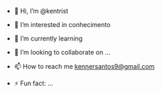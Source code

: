 - 👋 Hi, I’m @kentrist
- 👀 I’m interested in conhecimento
- 🌱 I’m currently learning 
- 💞️ I’m looking to collaborate on ...
- 📫 How to reach me kennersantos9@gmail.com

- ⚡ Fun fact: ...

<!---
kentrist/kentrist is a ✨ special ✨ repository because its `README.md` (this file) appears on your GitHub profile.
You can click the Preview link to take a look at your changes.
--->
